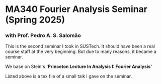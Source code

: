 # MA340 Fourier Analysis Seminar (Spring 2025)

### with Prof. Pedro A. S. Salomão

This is the second seminar I took in SUSTech. It should have been a real course staff at the very beginning. But due to many reasons, it became a seminar.

We base on Stein's **'Princeton Lecture In Analysis I: Fourier Analysis'**

Listed above is a tex file of a small talk I gave on the seminar.
